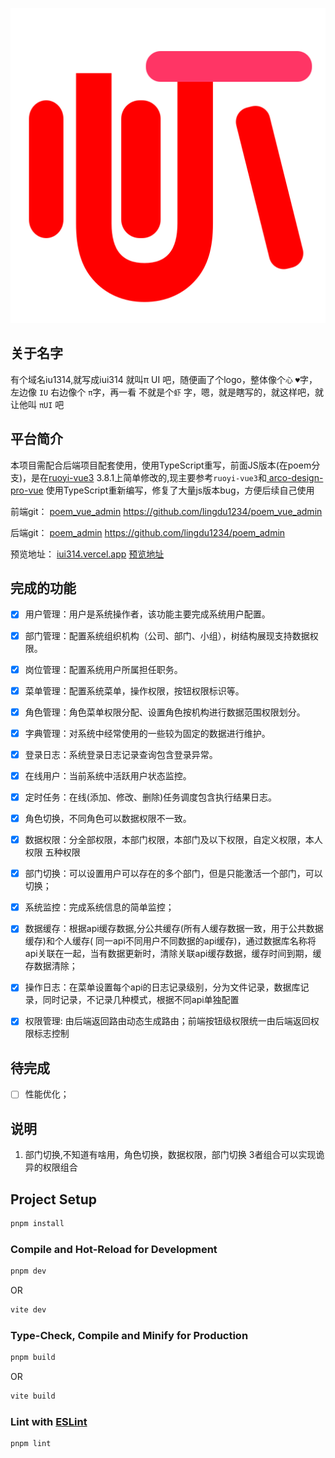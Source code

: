 <!--
 * @Author: lingdu waong2005@126.com
 * @Date: 2022-09-30 18:41:35
 * @LastEditors: lingdu waong2005@126.com
 * @LastEditTime: 2022-10-22 09:12:03
 * @FilePath: \IUI314\README.md
 * @Description: 
-->
![logo](src/assets/logo.svg)

## 关于名字

有个域名iu1314,就写成iui314 就叫π UI 吧，随便画了个logo，整体像个`心` `♥`字，左边像 `IU` 右边像个 `π`字，再一看 不就是个`虾`
字，嗯，就是瞎写的，就这样吧，就让他叫  `πUI`   吧

## 平台简介

本项目需配合后端项目配套使用，使用TypeScript重写，前面JS版本(在poem分支)，是在[ruoyi-vue3](https://github.com/yangzongzhuan/RuoYi-Vue3)
3.8.1上简单修改的,现主要参考`ruoyi-vue3`和[
arco-design-pro-vue](https://github.com/arco-design/arco-design-pro-vue) 使用TypeScript重新编写，修复了大量js版本bug，方便后续自己使用

前端git：  [poem_vue_admin](https://github.com/lingdu1234/poem_vue_admin)   <https://github.com/lingdu1234/poem_vue_admin>

后端git：  [poem_admin](https://github.com/lingdu1234/poem_admin)   <https://github.com/lingdu1234/poem_admin>

预览地址：
[iui314.vercel.app](https://poem-vue-admin.vercel.app/)
[预览地址](https://iui314preview.iu314.top/)

## 完成的功能

- [x] 用户管理：用户是系统操作者，该功能主要完成系统用户配置。

- [x] 部门管理：配置系统组织机构（公司、部门、小组），树结构展现支持数据权限。

- [x] 岗位管理：配置系统用户所属担任职务。

- [x] 菜单管理：配置系统菜单，操作权限，按钮权限标识等。

- [x] 角色管理：角色菜单权限分配、设置角色按机构进行数据范围权限划分。

- [x] 字典管理：对系统中经常使用的一些较为固定的数据进行维护。

- [x] 登录日志：系统登录日志记录查询包含登录异常。

- [x] 在线用户：当前系统中活跃用户状态监控。

- [x] 定时任务：在线(添加、修改、删除)任务调度包含执行结果日志。

- [x] 角色切换，不同角色可以数据权限不一致。

- [x] 数据权限：分全部权限，本部门权限，本部门及以下权限，自定义权限，本人权限 五种权限

- [x] 部门切换：可以设置用户可以存在的多个部门，但是只能激活一个部门，可以切换；

- [x] 系统监控：完成系统信息的简单监控；

- [x] 数据缓存：根据api缓存数据,分公共缓存(所有人缓存数据一致，用于公共数据缓存)和个人缓存(
  同一api不同用户不同数据的api缓存)，通过数据库名称将api关联在一起，当有数据更新时，清除关联api缓存数据，缓存时间到期，缓存数据清除；

- [x] 操作日志：在菜单设置每个api的日志记录级别，分为文件记录，数据库记录，同时记录，不记录几种模式，根据不同api单独配置

- [x] 权限管理: 由后端返回路由动态生成路由；前端按钮级权限统一由后端返回权限标志控制

## 待完成

- [ ] 性能优化；

## 说明

1. 部门切换,不知道有啥用，角色切换，数据权限，部门切换 3者组合可以实现诡异的权限组合

## Project Setup

```sh
pnpm install
```

### Compile and Hot-Reload for Development

```sh
pnpm dev
```

OR

```sh
vite dev
```

### Type-Check, Compile and Minify for Production

```sh
pnpm build
```

OR

```sh
vite build
```

### Lint with [ESLint](https://eslint.org/)

```sh
pnpm lint
```
